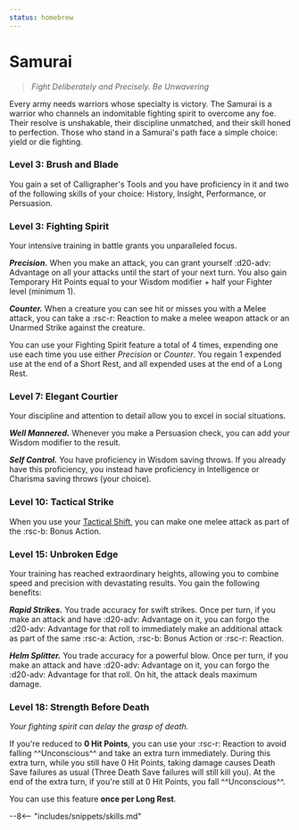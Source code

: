 ```yaml
---
status: homebrew
---
```


# Samurai

> *Fight Deliberately and Precisely. Be Unwavering*

Every army needs warriors whose specialty is victory. The Samurai is a warrior who channels an indomitable fighting spirit to overcome any foe. Their resolve is unshakable, their discipline unmatched, and their skill honed to perfection. Those who stand in a Samurai's path face a simple choice: yield or die fighting.

### Level 3: Brush and Blade

You gain a set of Calligrapher's Tools and you have proficiency in it and two of the following skills of your choice: History, Insight, Performance, or Persuasion.

### Level 3: Fighting Spirit

Your intensive training in battle grants you unparalleled focus.

***Precision.*** When you make an attack, you can grant yourself :d20-adv: Advantage on all your attacks until the start of your next turn. You also gain Temporary Hit Points equal to your Wisdom modifier + half your Fighter level (minimum 1). 
   
***Counter.*** When a creature you can see hit or misses you with a Melee attack, you can take a :rsc-r: Reaction to make a melee weapon attack or an Unarmed Strike against the creature.

You can use your Fighting Spirit feature a total of 4 times, expending one use each time you use either *Precision* or *Counter*. You regain 1 expended use at the end of a Short Rest, and all expended uses at the end of a Long Rest. 

### Level 7: Elegant Courtier

Your discipline and attention to detail allow you to excel in social situations.

***Well Mannered.*** Whenever you make a Persuasion check, you can add your Wisdom modifier to the result.

***Self Control.*** You have proficiency in Wisdom saving throws. If you already have this proficiency, you instead have proficiency in Intelligence or Charisma saving throws (your choice).

### Level 10: Tactical Strike

When you use your [Tactical Shift](index.md#level-5-tactical-shift), you can make one melee attack as part of the :rsc-b: Bonus Action.

### Level 15: Unbroken Edge

Your training has reached extraordinary heights, allowing you to combine speed and precision with devastating results. You gain the following benefits: 

***Rapid Strikes.*** You trade accuracy for swift strikes. Once per turn, if you make an attack and have :d20-adv: Advantage on it, you can forgo the :d20-adv: Advantage for that roll to immediately make an additional attack as part of the same :rsc-a: Action, :rsc-b: Bonus Action or :rsc-r: Reaction.

***Helm Splitter.*** You trade accuracy for a powerful blow. Once per turn, if you make an attack and have :d20-adv: Advantage on it, you can forgo the :d20-adv: Advantage for that roll. On hit, the attack deals maximum damage.

### Level 18: Strength Before Death

*Your fighting spirit can delay the grasp of death.*

If you're reduced to **0 Hit Points**, you can use your :rsc-r: Reaction to avoid falling ^^Unconscious^^ and take an extra turn immediately. During this extra turn, while you still have 0 Hit Points, taking damage causes Death Save failures as usual (Three Death Save failures will still kill you). At the end of the extra turn, if you're still at 0 Hit Points, you fall ^^Unconscious^^.  

You can use this feature **once per Long Rest**.

--8<-- "includes/snippets/skills.md"